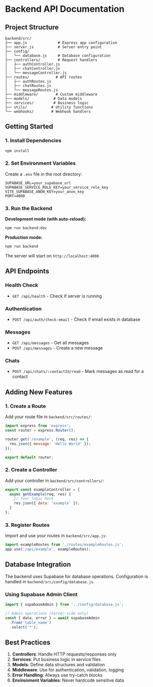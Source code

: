 # Backend API Documentation

## Project Structure

```
backend/src/
├── app.js              # Express app configuration
├── server.js           # Server entry point
├── config/
│   └── database.js     # Database configuration
├── controllers/        # Request handlers
│   ├── authController.js
│   ├── chatController.js
│   └── messageController.js
├── routes/            # API routes
│   ├── authRoutes.js
│   ├── chatRoutes.js
│   └── messageRoutes.js
├── middleware/        # Custom middleware
├── models/           # Data models
├── services/         # Business logic
├── utils/           # Utility functions
└── webhooks/        # Webhook handlers
```

## Getting Started

### 1. Install Dependencies
```bash
npm install
```

### 2. Set Environment Variables
Create a `.env` file in the root directory:
```env
SUPABASE_URL=your_supabase_url
SUPABASE_SERVICE_ROLE_KEY=your_service_role_key
VITE_SUPABASE_ANON_KEY=your_anon_key
PORT=4000
```

### 3. Run the Backend

**Development mode (with auto-reload):**
```bash
npm run backend:dev
```

**Production mode:**
```bash
npm run backend
```

The server will start on `http://localhost:4000`

## API Endpoints

### Health Check
- `GET /api/health` - Check if server is running

### Authentication
- `POST /api/auth/check-email` - Check if email exists in database

### Messages
- `GET /api/messages` - Get all messages
- `POST /api/messages` - Create a new message

### Chats
- `POST /api/chats/:contactId/read` - Mark messages as read for a contact

## Adding New Features

### 1. Create a Route
Add your route file in `backend/src/routes/`:
```javascript
import express from 'express';
const router = express.Router();

router.get('/example', (req, res) => {
  res.json({ message: 'Hello World' });
});

export default router;
```

### 2. Create a Controller
Add your controller in `backend/src/controllers/`:
```javascript
export const exampleController = {
  async getExample(req, res) {
    // Your logic here
    res.json({ data: 'example' });
  }
};
```

### 3. Register Routes
Import and use your routes in `backend/src/app.js`:
```javascript
import exampleRoutes from './routes/exampleRoutes.js';
app.use('/api/example', exampleRoutes);
```

## Database Integration

The backend uses Supabase for database operations. Configuration is handled in `backend/src/config/database.js`.

### Using Supabase Admin Client
```javascript
import { supabaseAdmin } from '../config/database.js';

// Admin operations (server-side only)
const { data, error } = await supabaseAdmin
  .from('table_name')
  .select('*');
```

## Best Practices

1. **Controllers**: Handle HTTP requests/responses only
2. **Services**: Put business logic in service files
3. **Models**: Define data structures and validation
4. **Middleware**: Use for authentication, validation, logging
5. **Error Handling**: Always use try-catch blocks
6. **Environment Variables**: Never hardcode sensitive data
